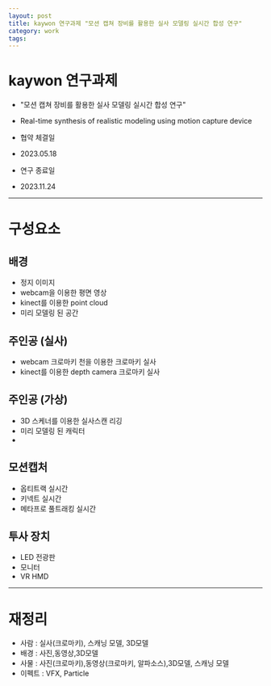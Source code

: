 ```yaml
---
layout: post
title: kaywon 연구과제 "모션 캡쳐 장비를 활용한 실사 모델링 실시간 합성 연구"
category: work
tags: 
---
```


# kaywon 연구과제 
* "모션 캡쳐 장비를 활용한 실사 모델링 실시간 합성 연구"
* Real-time synthesis of realistic modeling using motion capture device

* 협약 체결일  
* 2023.05.18 

* 연구 종료일 
* 2023.11.24 

---

# 구성요소
## 배경
* 정지 이미지
* webcam을 이용한 평면 영상
* kinect를 이용한 point cloud
* 미리 모델링 된 공간

## 주인공 (실사)
* webcam 크로마키 천을 이용한 크로마키 실사
* kinect를 이용한 depth camera 크로마키 실사

## 주인공 (가상)
* 3D 스케너를 이용한 실사스캔 리깅
* 미리 모델링 된 캐릭터
*

## 모션캡처
* 옵티트랙 실시간
* 키넥트 실시간
* 메타프로 풀트래킹 실시간


## 투사 장치
* LED 전광판
* 모니터
* VR HMD

---

# 재정리
* 사람 : 실사(크로마키), 스캐닝 모델, 3D모델
* 배경 : 사진,동영상,3D모델
* 사물 : 사진(크로마키),동영상(크로마키, 알파소스),3D모델, 스캐닝 모델
* 이펙트 : VFX, Particle
